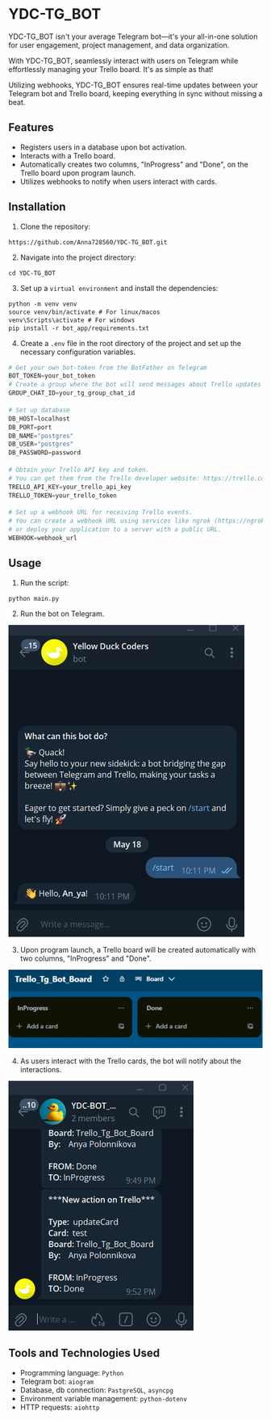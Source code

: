 # YDC-TG_BOT

YDC-TG_BOT isn't your average Telegram bot—it's your all-in-one solution for user engagement, project management, and data organization.

With YDC-TG_BOT, seamlessly interact with users on Telegram while effortlessly managing your Trello board. It's as simple as that!

Utilizing webhooks, YDC-TG_BOT ensures real-time updates between your Telegram bot and Trello board, keeping everything in sync without missing a beat.

## Features
* Registers users in a database upon bot activation.
* Interacts with a Trello board.
* Automatically creates two columns, "InProgress" and "Done", on the Trello board upon program launch.
* Utilizes webhooks to notify when users interact with cards.

## Installation

1. Clone the repository:
```shell
https://github.com/Anna728560/YDC-TG_BOT.git
```

2. Navigate into the project directory:
```shell
cd YDC-TG_BOT
```

3. Set up a `virtual environment` and install the dependencies:
```shell
python -m venv venv
source venv/bin/activate # For linux/macos
venv\Scripts\activate # For windows
pip install -r bot_app/requirements.txt
```

4. Create a `.env` file in the root directory of the project and set up the necessary configuration variables. 
```python
# Get your own bot-token from the BotFather on Telegram 
BOT_TOKEN=your_bot_token
# Create a group where the bot will send messages about Trello updates
GROUP_CHAT_ID=your_tg_group_chat_id

# Set up database
DB_HOST=localhost
DB_PORT=port
DB_NAME="postgres"
DB_USER="postgres"
DB_PASSWORD=password

# Obtain your Trello API key and token. 
# You can get them from the Trello developer website: https://trello.com/app-key
TRELLO_API_KEY=your_trello_api_key
TRELLO_TOKEN=your_trello_token

# Set up a webhook URL for receiving Trello events. 
# You can create a webhook URL using services like ngrok (https://ngrok.com/) 
# or deploy your application to a server with a public URL.
WEBHOOK=webhook_url
```

## Usage
1. Run the script:
```shell
python main.py
```
2. Run the bot on Telegram.

![img.png](img.png)

3. Upon program launch, a Trello board will be created automatically with two columns, "InProgress" and "Done".

![img_2.png](img_2.png)

4. As users interact with the Trello cards, the bot will notify about the interactions.

![img_1.png](img_1.png)

## Tools and Technologies Used

* Programming language: `Python`
* Telegram bot: `aiogram`
* Database, db connection: `PastgreSQL`, `asyncpg`
* Environment variable management: `python-dotenv`
* HTTP requests: `aiohttp`
